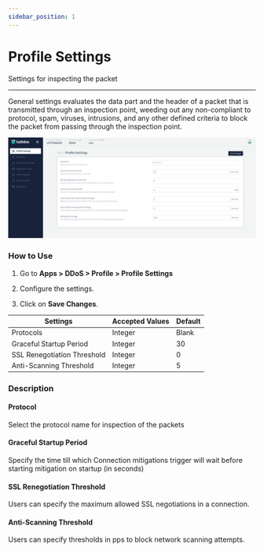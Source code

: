 ```yaml
---
sidebar_position: 1
---
```


# Profile Settings

Settings for inspecting the packet

---

General settings evaluates the data part and the header of a packet that is transmitted through an inspection point, weeding out any non-compliant to protocol, spam, viruses, intrusions, and any other defined criteria to block the packet from passing through the inspection point.

![general_setting](\img\ddos\v2\setting.png)

### How to Use

1. Go to **Apps > DDoS > Profile > Profile Settings**

2. Configure the settings.

3. Click on **Save Changes**.

| Settings                    | Accepted Values | Default |
|-----------------------------|-----------------|---------|
| Protocols                   | Integer         | Blank   |
| Graceful Startup Period     | Integer         | 30      |
| SSL Renegotiation Threshold | Integer         | 0       |
| Anti-Scanning Threshold     | Integer         | 5       |

### Description

#### Protocol

Select the protocol name for inspection of the packets

#### Graceful Startup Period

Specify the time till which Connection mitigations trigger will wait before starting mitigation on startup (in seconds)

#### SSL Renegotiation Threshold

Users can specify the maximum allowed SSL negotiations in a connection.

#### Anti-Scanning Threshold

Users can specify thresholds in pps to block network scanning attempts.